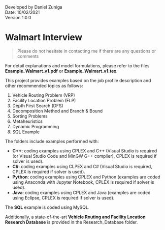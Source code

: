 Developed by Daniel Zuniga\
Date: 10/02/2021\
Version 1.0.0

# Walmart Interview

>Please do not hesitate in contacting me if there are any questions or comments

For detail explanations and model formulations, please refer to the files **Example_Walmart_v1.pdf** or **Example_Walmart_v1.tex**.

This project provides examples based on the job profile description and other recommended topics as follows:

1. Vehicle Routing Problem (VRP)
2. Facility Location Problem (FLP)
3. Depth First Search (DFS)
4. Decomposition Method and Branch & Bound
5. Sorting Problems
6. Metaheuristics
7. Dynamic Programming
8. SQL Example

The folders include examples performed with:
* **C++**: coding examples using CPLEX and C++ (Visual Studio is required (or Visual Studio Code and MinGW G++ compiler), CPLEX is required if solver is used).
* **C#**: coding examples using CLPEX and C# (Visual Studio is required, CPLEX is required if solver is used).
* **Python**: coding examples using CPLEX and Python (examples are coded using Anaconda with Jupyter Notebook, CPLEX is required if solver is used).
* **Java**: coding examples using CPLEX and Java (examples are coded using Eclipse, CPLEX is required if solver is used).

The **SQL** example is coded using MySQL.

Additionally, a state-of-the-art **Vehicle Routing and Facility Location Research Database** is provided in the Research_Database folder.

